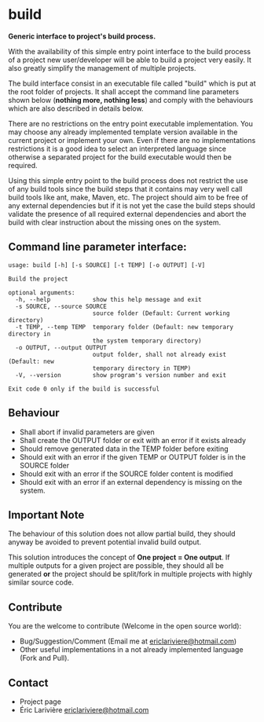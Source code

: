 build
===========

**Generic interface to project's build process.**

With the availability of this simple entry point interface to the build
process of a project new user/developer will be able to build a project
very easily.  It also greatly simplify the management of multiple
projects.

The build interface consist in an executable file called "build" which
is put at the root folder of projects.  It shall accept the command line
parameters shown below (**nothing more, nothing less**) and comply with
the behaviours which are also described in details below.

There are no restrictions on the entry point executable implementation.
You may choose any already implemented template version available in the
current project or implement your own.  Even if there are no
implementations restrictions it is a good idea to select an interpreted
language since otherwise a separated project for the build executable
would then be required.

Using this simple entry point to the build process does not restrict the
use of any build tools since the build steps that it contains may very
well call build tools like ant, make, Maven, etc.  The project should
aim to be free of any external dependencies but if it is not yet the
case the build steps should validate the presence of all required
external dependencies and abort the build with clear instruction about
the missing ones on the system.

Command line parameter interface:
----

```
usage: build [-h] [-s SOURCE] [-t TEMP] [-o OUTPUT] [-V]

Build the project

optional arguments:
  -h, --help            show this help message and exit
  -s SOURCE, --source SOURCE
                        source folder (Default: Current working directory)
  -t TEMP, --temp TEMP  temporary folder (Default: new temporary directory in
                        the system temporary directory)
  -o OUTPUT, --output OUTPUT
                        output folder, shall not already exist (Default: new
                        temporary directory in TEMP)
  -V, --version         show program's version number and exit

Exit code 0 only if the build is successful
```
Behaviour
----
* Shall abort if invalid parameters are given
* Shall create the OUTPUT folder or exit with an error if it exists already
* Should remove generated data in the TEMP folder before exiting
* Should exit with an error if the given TEMP or OUTPUT folder is in the SOURCE folder
* Should exit with an error if the SOURCE folder content is modified
* Should exit with an error if an external dependency is missing on the system.

Important Note
----
The behaviour of this solution does not allow partial build, they should
anyway be avoided to prevent potential invalid build output.

This solution introduces the concept of **One project = One output**.
If multiple outputs for a given project are possible, they should all be
generated **or** the project should be split/fork in multiple projects
with highly similar source code.

Contribute
----
You are the welcome to contribute (Welcome in the open source world):
* Bug/Suggestion/Comment (Email me at <ericlariviere@hotmail.com>)
* Other useful implementations in a not already implemented language (Fork and Pull).

Contact
----
* Project page 
* Éric Larivière <ericlariviere@hotmail.com>

